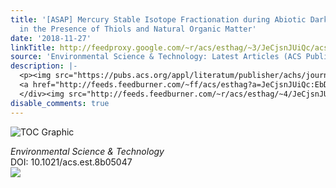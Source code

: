 ```yaml
---
title: '[ASAP] Mercury Stable Isotope Fractionation during Abiotic Dark Oxidation
  in the Presence of Thiols and Natural Organic Matter'
date: '2018-11-27'
linkTitle: http://feedproxy.google.com/~r/acs/esthag/~3/JeCjsnJUiQc/acs.est.8b05047
source: 'Environmental Science & Technology: Latest Articles (ACS Publications)'
description: |-
  <p><img src="https://pubs.acs.org/appl/literatum/publisher/achs/journals/content/esthag/0/esthag.ahead-of-print/acs.est.8b05047/20181120/images/medium/es-2018-050479_0004.gif" alt="TOC Graphic"/></p><div><cite>Environmental Science & Technology</cite></div><div>DOI: 10.1021/acs.est.8b05047</div><div class="feedflare">
  <a href="http://feeds.feedburner.com/~ff/acs/esthag?a=JeCjsnJUiQc:EbD1_Tv5v1A:yIl2AUoC8zA"><img src="http://feeds.feedburner.com/~ff/acs/esthag?d=yIl2AUoC8zA" border="0"></img></a>
  </div><img src="http://feeds.feedburner.com/~r/acs/esthag/~4/JeCjsnJUiQc" height="1" width="1" ...
disable_comments: true
---
```

<p><img src="https://pubs.acs.org/appl/literatum/publisher/achs/journals/content/esthag/0/esthag.ahead-of-print/acs.est.8b05047/20181120/images/medium/es-2018-050479_0004.gif" alt="TOC Graphic"/></p><div><cite>Environmental Science & Technology</cite></div><div>DOI: 10.1021/acs.est.8b05047</div><div class="feedflare">
<a href="http://feeds.feedburner.com/~ff/acs/esthag?a=JeCjsnJUiQc:EbD1_Tv5v1A:yIl2AUoC8zA"><img src="http://feeds.feedburner.com/~ff/acs/esthag?d=yIl2AUoC8zA" border="0"></img></a>
</div><img src="http://feeds.feedburner.com/~r/acs/esthag/~4/JeCjsnJUiQc" height="1" width="1" ...